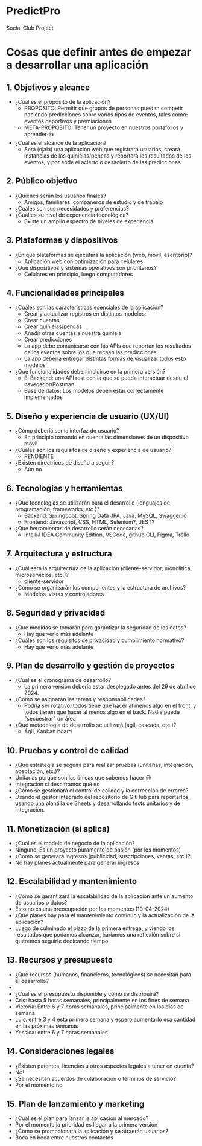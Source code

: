 # PredictPro
Social Club Project

# Cosas que definir antes de empezar a desarrollar una aplicación

## 1. Objetivos y alcance
   - ¿Cuál es el propósito de la aplicación?
     - PROPOSITO: Permitir que grupos de personas puedan competir haciendo predicciones sobre varios tipos de eventos, tales como: eventos deportivos y premiaciones
     - META-PROPOSITO: Tener un proyecto en nuestros portafolios y aprender 👍
   - ¿Cuál es el alcance de la aplicación?
     - Será (ojalá) una aplicación web que registrará usuarios, creará instancias de las quinielas/pencas y reportará los resultados de los eventos, y por ende el acierto o desacierto de las predicciones

## 2. Público objetivo
   - ¿Quiénes serán los usuarios finales?
     - Amigos, familiares, compañeros de estudio y de trabajo
   - ¿Cuáles son sus necesidades y preferencias?
   - ¿Cuál es su nivel de experiencia tecnológica?
     - Existe un amplio espectro de niveles de experiencia
## 3. Plataformas y dispositivos
   - ¿En qué plataformas se ejecutará la aplicación (web, móvil, escritorio)?
     - Aplicación web con optimización para celulares
   - ¿Qué dispositivos y sistemas operativos son prioritarios?
     - Celulares en principio, luego computadores

## 4. Funcionalidades principales
   - ¿Cuáles son las características esenciales de la aplicación?
     - Crear y actualizar registros en distintos modelos: 
     - Crear cuentas
     - Crear quinielas/pencas 
     - Añadir otras cuentas a nuestra quiniela 
     - Crear predicciones
     - La app debe comunicarse con las APIs que reportan los resultados de los eventos sobre los que recaen las predicciones
     - La app debería entregar distintas formas de visualizar todos esto modelos 
   - ¿Qué funcionalidades deben incluirse en la primera versión?
     - El Backend: una API rest con la que se pueda interactuar desde el navegador/Postman
     - Base de datos: Los modelos deben estar correctamente implementados

## 5. Diseño y experiencia de usuario (UX/UI)
   - ¿Cómo debería ser la interfaz de usuario?
     - En principio tomando en cuenta las dimensiones de un dispositivo móvil
   - ¿Cuáles son los requisitos de diseño y experiencia de usuario?
     - PENDIENTE
   - ¿Existen directrices de diseño a seguir?
     - Aún no

## 6. Tecnologías y herramientas
   - ¿Qué tecnologías se utilizarán para el desarrollo (lenguajes de programación, frameworks, etc.)?
     - Backend: Springboot, Spring Data JPA, Java, MySQL, Swagger.io
     - Frontend: Javascript, CSS, HTML, Selenium?, JEST? 
   - ¿Qué herramientas de desarrollo serán necesarias?
     - IntelliJ IDEA Community Edition, VSCode, github CLI, Figma, Trello

## 7. Arquitectura y estructura
   - ¿Cuál será la arquitectura de la aplicación (cliente-servidor, monolítica, microservicios, etc.)?
     - cliente-servidor
   - ¿Cómo se organizarán los componentes y la estructura de archivos?
     - Modelos, vistas y controladores

## 8. Seguridad y privacidad
   - ¿Qué medidas se tomarán para garantizar la seguridad de los datos?
     - Hay que verlo más adelante
   - ¿Cuáles son los requisitos de privacidad y cumplimiento normativo?
     - Hay que verlo más adelante

## 9. Plan de desarrollo y gestión de proyectos
   - ¿Cuál es el cronograma de desarrollo?
     - La primera versión debería estar desplegado antes del 29 de abril de 2024. 
   - ¿Cómo se asignarán las tareas y responsabilidades?
     - Podría ser rotativo: todos tiene que hacer al menos algo en el front, y todos tienen que hacer al menos algo en el back. Nadie puede "secuestrar" un área
   - ¿Qué metodología de desarrollo se utilizará (ágil, cascada, etc.)?
     - Ágil, Kanban board 

## 10. Pruebas y control de calidad
  - ¿Qué estrategia se seguirá para realizar pruebas (unitarias, integración, aceptación, etc.)?
   - Unitarias porque son las únicas que sabemos hacer 😢
   - Integración si desciframos qué es 
  - ¿Cómo se gestionará el control de calidad y la corrección de errores?
   - Usando el gestor integrado del repositorio de GitHub para reportarlos, usando una plantilla de Sheets y desarrollando tests unitarios y de integración. 

## 11. Monetización (si aplica)
  - ¿Cuál es el modelo de negocio de la aplicación?
   - Ninguno. Es un proyecto puramente de pasión (por los momentos)
  - ¿Cómo se generará ingresos (publicidad, suscripciones, ventas, etc.)?
   - No hay planes actualmente para generar ingresos

## 12. Escalabilidad y mantenimiento
  - ¿Cómo se garantizará la escalabilidad de la aplicación ante un aumento de usuarios o datos?
   - Esto no es una preocupación por los momentos (10-04-2024)
  - ¿Qué planes hay para el mantenimiento continuo y la actualización de la aplicación?
   - Luego de culminado el plazo de la primera entrega, y viendo los resultados que podamos alcanzar, haríamos una reflexión sobre si queremos seguirle dedicando tiempo.

## 13. Recursos y presupuesto
  - ¿Qué recursos (humanos, financieros, tecnológicos) se necesitan para el desarrollo?
   - 
  - ¿Cuál es el presupuesto disponible y cómo se distribuirá?
   - Cris: hasta 5 horas semanales, principalmente en los fines de semana
   - Victoria: Entre 6 y 7 horas semanales, principalmente en los días de semana 
   - Luis: entre 3 y 4 esta primera semana y espero aumentarlo esa cantidad en las próximas semanas
   - Yessica: entre 6 y 7 horas semanales 

## 14. Consideraciones legales
  - ¿Existen patentes, licencias u otros aspectos legales a tener en cuenta?
   - No! 
  - ¿Se necesitan acuerdos de colaboración o términos de servicio?
   - Por el momento no

## 15. Plan de lanzamiento y marketing
  - ¿Cuál es el plan para lanzar la aplicación al mercado?
   - Por el momento la prioridad es llegar a la primera versión
  - ¿Cómo se promocionará la aplicación y se atraerán usuarios?
   - Boca en boca entre nuestros contactos




